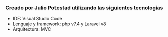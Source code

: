 <h3>Creado por Julio Potestad utilizando las siguientes tecnologías</h3>
<ul>
  <li>IDE: Visual Studio Code</li>
  <li>Lenguaje y framework: php v7.4 y Laravel v8</li>
  <li>Arquitectura: MVC</li>
</ul>  